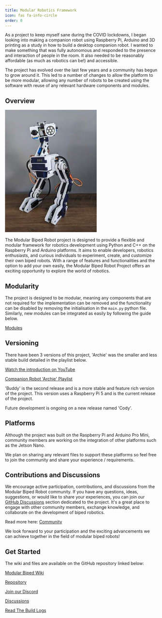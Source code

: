 ```yaml
---
title: Modular Robotics Framework
icon: fas fa-info-circle
order: 0
---
```


As a project to keep myself sane during the COVID lockdowns, I began looking into making a companion robot using Raspberry Pi, Arduino and 3D printing as a study in how to build a desktop companion robot. I wanted to make something that was fully autonomous and responded to the presence and interaction of people in the room. It also needed to be reasonably affordable (as much as robotics can be!) and accessible.

The project has evolved over the last few years and a community has begun to grow around it. This led to a number of changes to allow the platform to be more modular, allowing any number of robots to be created using the software with reuse of any relevant hardware components and modules.

## Overview

![Full project (front view)](/assets/img/pages/modular-robotics/full_project_front_thumb.jpg)

The Modular Biped Robot project is designed to provide a flexible and modular framework for robotics development using Python and C++ on the Raspberry Pi and Arduino platforms. It aims to enable developers, robotics enthusiasts, and curious individuals to experiment, create, and customize their own biped robots. With a range of features and functionalities and the option to add your own easily, the Modular Biped Robot Project offers an exciting opportunity to explore the world of robotics.

## Modularity

The project is designed to be modular, meaning any components that are not required for the implementation can be removed and the functionality can be disabled by removing the initialisation in the `main.py` python file. Similarly, new modules can be integrated as easily by following the guide below.

[Modules](https://github.com/dmt-labs/modular-biped/wiki/Software)

## Versioning

There have been 3 versions of this project, 'Archie' was the smaller and less stable build detailed in the playlist below. 

[Watch the introduction on YouTube](https://youtu.be/Nqp4vuDWgpw?si=W-4mwJQCqWwtEBne)

[Companion Robot 'Archie' Playlist](https://www.youtube.com/watch?v=2DVJ5xxAuWY&list=PL_ua9QbuRTv6Kh8hiEXXVqywS8pklZraT)

'Buddy' is the second release and is a more stable and feature rich version of the project. This version uses a Raspberry Pi 5 and is the current release of the project.

Future development is ongoing on a new release named 'Cody'.

## Platforms

Although the project was built on the Raspberry Pi and Arduino Pro Mini, community members are working on the integration of other platforms such as the Jetson Nano.

We plan on sharing any relevant files to support these platforms so feel free to join the community and share your experience / requirements.

## Contributions and Discussions

We encourage active participation, contributions, and discussions from the Modular Biped Robot community. If you have any questions, ideas, suggestions, or would like to share your experiences, you can join our [GitHub Discussions](https://github.com/dmt-labs/modular-biped/discussions) section dedicated to the project. It's a great place to engage with other community members, exchange knowledge, and collaborate on the development of biped robotics.

Read more here: [Community](https://github.com/dmt-labs/modular-biped/discussions/17)

We look forward to your participation and the exciting advancements we can achieve together in the field of modular biped robots!

## Get Started

The wiki and files are available on the GitHub repository linked below:

[Modular Biped Wiki](https://github.com/dmt-labs/modular-biped/wiki)

[Repository](https://github.com/dmt-labs/modular-biped)

[Join our Discord](https://bit.ly/makerforge-community)

[Discussions](https://github.com/dmt-labs/modular-biped/discussions)

[Read The Build Logs](/categories/modular-robotics-framework/)